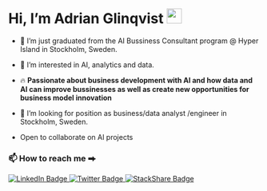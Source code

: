 <h1>
  Hi, I’m Adrian Glinqvist
  <img src="https://media.giphy.com/media/hvRJCLFzcasrR4ia7z/giphy.gif" width="30px"/>
</h1>

- 🌱 I’m just graduated from the AI Bussiness Consultant program @ Hyper Island in Stockholm, Sweden.
- 👀 I’m interested in AI, analytics and data.
- 🔥 **Passionate about business development with AI and how data and AI can improve bussinesses as well as create new opportunities for business model innovation**
- 💞️ I’m looking for position as business/data analyst /engineer in Stockholm, Sweden.

- Open to collaborate on AI projects 

### 📫 How to reach me ⮕

<a href="https://www.linkedin.com/in/adrian-glinqvist/">
  <img src="https://img.shields.io/badge/LinkedIn-blue?style=for-the-badge&logo=linkedin&logoColor=white" alt="LinkedIn Badge"/>
</a>

<a href="https://twitter.com/mana231">
  <img src="https://img.shields.io/badge/Twitter-blue?style=for-the-badge&logo=twitter&logoColor=white" alt="Twitter Badge"/> 
</a>

<a href="https://stackshare.io/adrianglinqvist/my-stack">
  <img src="https://img.shields.io/badge/StackShare-0690FA.svg?style=for-the-badge&logo=StackShare&logoColor=white" alt="StackShare Badge"/> 
</a>


<!---
AdrianG-AIBC/AdrianG-AIBC is a ✨ special ✨ repository because its `README.md` (this file) appears on your GitHub profile.
You can click the Preview link to take a look at your changes.
--->
